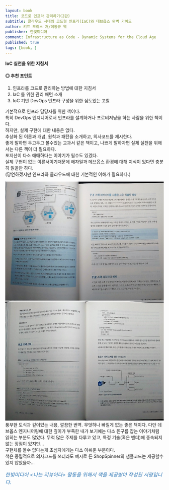 ```yaml
---
layout: book
title: 코드로 인프라 관리하기(2판)
subtitle: 클라우드 시대의 코드형 인프라(IaC)와 데브옵스 완벽 가이드
author: 키프 모리스 저/이동규 역
publisher: 한빛미디어
comment: Infrastructure as Code - Dynamic Systems for the Cloud Age
published: true
tags: [book, ]
---
```


**IoC 실천을 위한 지침서**

#### ◎ 추천 포인트
1. 인프라를 코드로 관리하는 방법에 대한 지침서
2. IaC 를 위한 관리 패턴 소개
3. IoC 기반 DevOps 인프라 구성을 위한 심도있는 고찰

<p></p>

기본적으로 인프라 담당자를 위한 책이다.  
특히 DevOps 엔지니어로서 인프라를 설계하거나 프로비저닝을 하는 사람을 위한 책이다.  
하지만, 실제 구현에 대한 내용은 없다.  
추상화 된 이론과 개념, 원칙과 패턴을 소개하고, 의사코드를 제시한다.  
좋게 말하면 두고두고 볼수있는 교과서 같은 책이고, 나쁘게 말하자면 실체 실천을 위해서는 다른 책이 더 필요하다.  
포지션이 다소 애매하다는 이야기가 될수도 있겠다.  
실제 구현이 없는 이론서이기때문에 에자일과 데브옵스 환경에 대해 지식이 있다면 충분히 읽을만 하다.  
(당연하겠지만 인프라와 클라우드에 대한 기본적인 이해가 필요하다.)  

![](../../img/2022-10-01-코드로%20인프라%20관리하기/2.jpg)  
![](../../img/2022-10-01-코드로%20인프라%20관리하기/1.jpg)   
풍부한 도식과 깊이있는 내용, 깔끔한 번역. 무엇하나 빠질게 없는 좋은 책이다.
다만 데브옵스 엔지니어링에 대한 깊이가 부족한 내가 보기에는 다소 뜬구름 잡는 이야기처럼 읽히는 부분도 많았다. 
무척 많은 주제를 다루고 있고, 특정 기술(혹은 벤더)에 종속되지 않는 장점이 있지만...  
구현체를 볼수 없다는게 초심자에게는 다소 아쉬운 부분이다.  
책은 중립적으로 의사코드를 쓰더라도 예시로 든 ShopSpinner의 샘플코드는 제공할수 있지 않았을까...  





<p></p>
<p style="color: #337ab7;font-size: medium;"><em>한빛미디어 &lt;나는 리뷰어다&gt; 활동을 위해서 책을 제공받아 작성된 서평입니다.</em></p>
<p></p>
